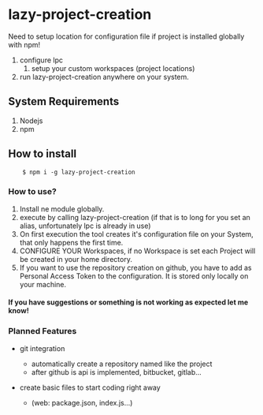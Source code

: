 # lazy-project-creation

Need to setup location for configuration file if project is installed globally with npm!

1. configure lpc 
   1. setup your custom workspaces (project locations)
2. run lazy-project-creation anywhere on your system.


## System Requirements
1. Nodejs
2. npm


## How to install

        $ npm i -g lazy-project-creation


### How to use?
1. Install ne module globally.
2. execute by calling lazy-project-creation (if that is to long for you set an alias, unfortunately lpc is already in use)
3. On first execution the tool creates it's configuration file on your System, that only happens the first time.
4. CONFIGURE YOUR Workspaces, if no Workspace is set each Project will be created in your home directory.
5. If you want to use the repository creation on github, you have to add as Personal Access Token to the configuration. It is stored only locally on your machine.



#### If you have suggestions or something is not working as expected let me know!

### Planned Features
* git integration
  * automatically create a repository named like the project
  * after github is api is implemented, bitbucket, gitlab...

* create basic files to start coding right away
  * (web: package.json, index.js...)

